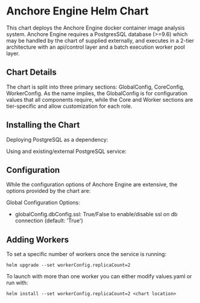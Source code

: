 Anchore Engine Helm Chart
=========================

This chart deploys the Anchore Engine docker container image analysis system. Anchore Engine
requires a PostgresSQL database (>=9.6) which may be handled by the chart of supplied externally,
and executes in a 2-tier architecture with an api/control layer and a batch execution worker pool layer.


Chart Details
-------------

The chart is split into three primary sections: GlobalConfig, CoreConfig, WorkerConfig. As the name implies,
the GlobalConfig is for configuration values that all components require, while the Core and Worker sections are
tier-specific and allow customization for each role.




Installing the Chart
--------------------


Deploying PostgreSQL as a dependency:


Using and existing/external PostgreSQL service:



Configuration
-------------

While the configuration options of Anchore Engine are extensive, the options provided by the chart are:

Global Configuration Options:
* globalConfig.dbConfig.ssl: True/False to enable/disable ssl on db connection (default: 'True')





Adding Workers
--------------

To set a specific number of workers once the service is running:

`helm upgrade --set workerConfig.replicaCount=2`

To launch with more than one worker you can either modify values.yaml or run with:

`helm install --set workerConfig.replicaCount=2 <chart location>`

